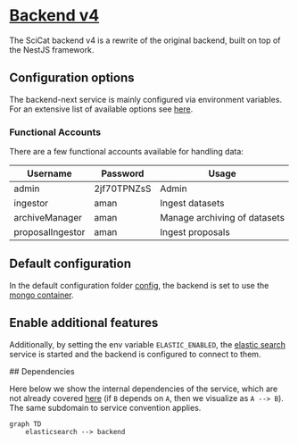 # [Backend v4](https://github.com/SciCatProject/scicat-backend-next)

The SciCat backend v4 is a rewrite of the original backend, built on top of the NestJS framework.

## Configuration options

The backend-next service is mainly configured via environment variables. For an extensive list of available options see [here](https://github.com/SciCatProject/scicat-backend-next/blob/master/README.md).

### Functional Accounts

There are a few functional accounts available for handling data:

| Username         | Password    | Usage                        |
| ---------------- | ----------- | ---------------------------- |
| admin            | 2jf70TPNZsS | Admin                        |
| ingestor         | aman        | Ingest datasets              |
| archiveManager   | aman        | Manage archiving of datasets |
| proposalIngestor | aman        | Ingest proposals             |

## Default configuration

In the default configuration folder [config](./config), the backend is set to use the [mongo container](../mongodb/).

## Enable additional features

Additionally, by setting the env variable `ELASTIC_ENABLED`, the [elastic search](../elastic/) service is started and the backend is configured to connect to them. 

## Dependencies

Here below we show the internal dependencies of the service, which are not already covered [here](../../README.md) (if `B` depends on `A`, then we visualize as `A --> B`). The same subdomain to service convention applies.

```mermaid
graph TD
    elasticsearch --> backend
```
